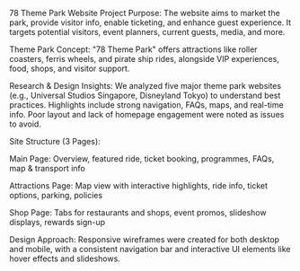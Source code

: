 78 Theme Park Website Project
Purpose:
The website aims to market the park, provide visitor info, enable ticketing, and enhance guest experience. It targets potential visitors, event planners, current guests, media, and more.

Theme Park Concept:
"78 Theme Park" offers attractions like roller coasters, ferris wheels, and pirate ship rides, alongside VIP experiences, food, shops, and visitor support.

Research & Design Insights:
We analyzed five major theme park websites (e.g., Universal Studios Singapore, Disneyland Tokyo) to understand best practices. Highlights include strong navigation, FAQs, maps, and real-time info. Poor layout and lack of homepage engagement were noted as issues to avoid.

Site Structure (3 Pages):

Main Page: Overview, featured ride, ticket booking, programmes, FAQs, map & transport info

Attractions Page: Map view with interactive highlights, ride info, ticket options, parking, policies

Shop Page: Tabs for restaurants and shops, event promos, slideshow displays, rewards sign-up

Design Approach:
Responsive wireframes were created for both desktop and mobile, with a consistent navigation bar and interactive UI elements like hover effects and slideshows.
